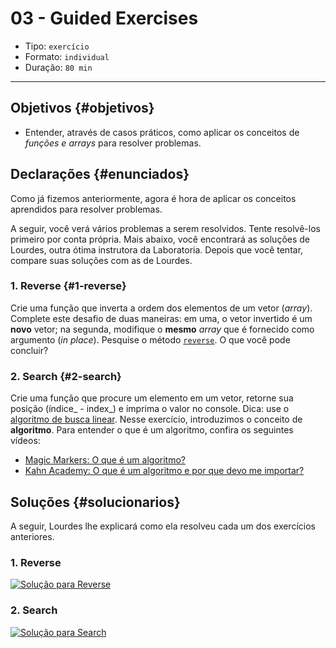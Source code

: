 # 03 - Guided Exercises

* Tipo: `exercício`
* Formato: `individual`
* Duração: `80 min`

***

## Objetivos {#objetivos}

* Entender, através de casos práticos, como aplicar os conceitos de _funções e_ _arrays_ para resolver problemas.

## Declarações {#enunciados}

Como já fizemos anteriormente, agora é hora de aplicar os conceitos aprendidos para resolver problemas.

A seguir, você verá vários problemas a serem resolvidos. Tente resolvê-los primeiro por conta própria. Mais abaixo, você encontrará as soluções de Lourdes, outra ótima instrutora da Laboratoria. Depois que você tentar, compare suas soluções com as de Lourdes.

### 1. Reverse {#1-reverse}

Crie uma função que inverta a ordem dos elementos de um vetor \(_array_\). Complete este desafio de duas maneiras: em uma, o vetor invertido é um **novo** vetor; na segunda, modifique o **mesmo** _array_ que é fornecido como argumento \(_in place_\). Pesquise o método [`reverse`](https://developer.mozilla.org/en/docs/Web/JavaScript/Reference/Global_Objects/Array/reverse). O que você pode concluir?

### 2. Search {#2-search}

Crie uma função que procure um elemento em um vetor, retorne sua posição \(índice_ - index_\) e imprima o valor no console. Dica: use o [algoritmo de busca linear](https://en.wikipedia.org/wiki/Linear_search). Nesse exercício, introduzimos o conceito de **algoritmo**. Para entender o que é um algoritmo, confira os seguintes vídeos:

* [Magic Markers: O que é um algoritmo?](https://www.youtube.com/watch?v=U3CGMyjzlvM)
* [Kahn Academy: O que é um algoritmo e por que devo me importar?](https://www.youtube.com/watch?&v=8WU_E9tNnEw)

## Soluções {#solucionarios}

A seguir, Lourdes lhe explicará como ela resolveu cada um dos exercícios anteriores.

### 1. Reverse

[![Solu&#xE7;&#xE3;o para Reverse](https://img.youtube.com/vi/BgcnOdIrUdo/0.jpg)](https://www.youtube.com/watch?v=BgcnOdIrUdo)

### 2. Search

[![Solu&#xE7;&#xE3;o para Search](https://img.youtube.com/vi/JjcDSIShTm0/0.jpg)](https://www.youtube.com/watch?v=JjcDSIShTm0)
